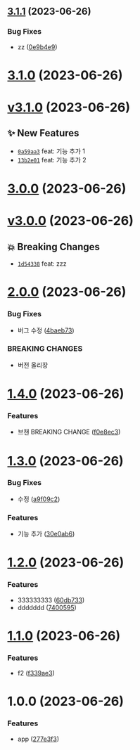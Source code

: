 ## [3.1.1](https://github.com/n0hack/semantic-release/compare/v3.1.0...v3.1.1) (2023-06-26)


### Bug Fixes

* zz ([0e9b4e9](https://github.com/n0hack/semantic-release/commit/0e9b4e9fcd674dd8339cbab63ace669dba1b7e21))

# [3.1.0](https://github.com/n0hack/semantic-release/compare/v3.0.0...v3.1.0) (2023-06-26)





# [v3.1.0](https://github.com/n0hack/semantic-release/compare/v3.0.0...v3.1.0) (2023-06-26)

## ✨ New Features
- [`0a59aa3`](https://github.com/n0hack/semantic-release/commit/0a59aa3)  feat: 기능 추가 1 
- [`13b2e01`](https://github.com/n0hack/semantic-release/commit/13b2e01)  feat: 기능 추가 2

# [3.0.0](https://github.com/n0hack/semantic-release/compare/v2.0.0...v3.0.0) (2023-06-26)





# [v3.0.0](https://github.com/n0hack/semantic-release/compare/v2.0.0...v3.0.0) (2023-06-26)

## 💥 Breaking Changes
- [`1d54338`](https://github.com/n0hack/semantic-release/commit/1d54338)  feat: zzz

# [2.0.0](https://github.com/n0hack/semantic-release/compare/v1.4.0...v2.0.0) (2023-06-26)


### Bug Fixes

* 버그 수정 ([4baeb73](https://github.com/n0hack/semantic-release/commit/4baeb73e4e7daeba14b80cfa32ceaa46dcd0b534))


### BREAKING CHANGES

* 버전 올리장

# [1.4.0](https://github.com/n0hack/semantic-release/compare/v1.3.0...v1.4.0) (2023-06-26)


### Features

* 브챈 BREAKING CHANGE ([f0e8ec3](https://github.com/n0hack/semantic-release/commit/f0e8ec30bb122244ea08438f8ef75b72813fcb1e))

# [1.3.0](https://github.com/n0hack/semantic-release/compare/v1.2.0...v1.3.0) (2023-06-26)


### Bug Fixes

* 수정 ([a9f09c2](https://github.com/n0hack/semantic-release/commit/a9f09c21d136ddde7f77f92b68c604a98360c22e))


### Features

* 기능 추가 ([30e0ab6](https://github.com/n0hack/semantic-release/commit/30e0ab6d53d22c12643e3297a6fc7813081c256f))

# [1.2.0](https://github.com/n0hack/semantic-release/compare/v1.1.0...v1.2.0) (2023-06-26)


### Features

* 333333333 ([60db733](https://github.com/n0hack/semantic-release/commit/60db7332946892468d3b7bcfea903f03fce85c6e))
* ddddddd ([7400595](https://github.com/n0hack/semantic-release/commit/7400595b354f2ef431442bee040d29cf15197147))

# [1.1.0](https://github.com/n0hack/semantic-release/compare/v1.0.0...v1.1.0) (2023-06-26)


### Features

* f2 ([f339ae3](https://github.com/n0hack/semantic-release/commit/f339ae33d5f7f8373b820ecd24c8f53bd4620c89))

# 1.0.0 (2023-06-26)


### Features

* app ([277e3f3](https://github.com/n0hack/semantic-release/commit/277e3f313c5f4f8e4f6d65dbec7c0b4e43d31fec))
